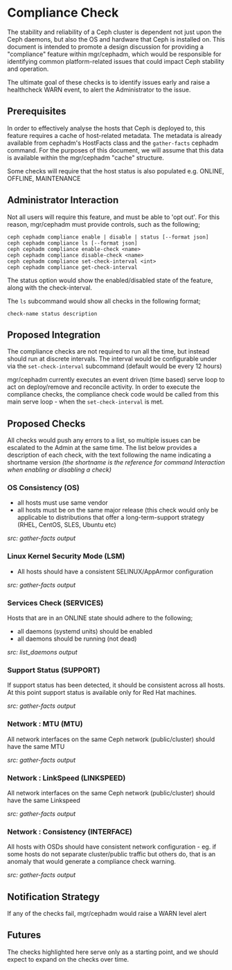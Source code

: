 # Compliance Check

The stability and reliability of a Ceph cluster is dependent not just
upon the Ceph daemons, but also the OS and hardware that Ceph is
installed on. This document is intended to promote a design discussion
for providing a \"compliance\" feature within mgr/cephadm, which would
be responsible for identifying common platform-related issues that could
impact Ceph stability and operation.

The ultimate goal of these checks is to identify issues early and raise
a healthcheck WARN event, to alert the Administrator to the issue.

## Prerequisites

In order to effectively analyse the hosts that Ceph is deployed to, this
feature requires a cache of host-related metadata. The metadata is
already available from cephadm\'s HostFacts class and the `gather-facts`
cephadm command. For the purposes of this document, we will assume that
this data is available within the mgr/cephadm \"cache\" structure.

Some checks will require that the host status is also populated e.g.
ONLINE, OFFLINE, MAINTENANCE

## Administrator Interaction

Not all users will require this feature, and must be able to \'opt
out\'. For this reason, mgr/cephadm must provide controls, such as the
following;

``` 
ceph cephadm compliance enable | disable | status [--format json]
ceph cephadm compliance ls [--format json]
ceph cephadm compliance enable-check <name>
ceph cephadm compliance disable-check <name>
ceph cephadm compliance set-check-interval <int>
ceph cephadm compliance get-check-interval
```

The status option would show the enabled/disabled state of the feature,
along with the check-interval.

The `ls` subcommand would show all checks in the following format;

`check-name status description`

## Proposed Integration

The compliance checks are not required to run all the time, but instead
should run at discrete intervals. The interval would be configurable
under via the `set-check-interval` subcommand (default would be every 12
hours)

mgr/cephadm currently executes an event driven (time based) serve loop
to act on deploy/remove and reconcile activity. In order to execute the
compliance checks, the compliance check code would be called from this
main serve loop - when the `set-check-interval` is met.

## Proposed Checks

All checks would push any errors to a list, so multiple issues can be
escalated to the Admin at the same time. The list below provides a
description of each check, with the text following the name indicating a
shortname version *(the shortname is the reference for command
Interaction when enabling or disabling a check)*

### OS Consistency (OS)

-   all hosts must use same vendor
-   all hosts must be on the same major release (this check would only
    be applicable to distributions that offer a long-term-support
    strategy (RHEL, CentOS, SLES, Ubuntu etc)

*src: gather-facts output*

### Linux Kernel Security Mode (LSM)

-   All hosts should have a consistent SELINUX/AppArmor configuration

*src: gather-facts output*

### Services Check (SERVICES)

Hosts that are in an ONLINE state should adhere to the following;

-   all daemons (systemd units) should be enabled
-   all daemons should be running (not dead)

*src: list_daemons output*

### Support Status (SUPPORT)

If support status has been detected, it should be consistent across all
hosts. At this point support status is available only for Red Hat
machines.

*src: gather-facts output*

### Network : MTU (MTU)

All network interfaces on the same Ceph network (public/cluster) should
have the same MTU

*src: gather-facts output*

### Network : LinkSpeed (LINKSPEED)

All network interfaces on the same Ceph network (public/cluster) should
have the same Linkspeed

*src: gather-facts output*

### Network : Consistency (INTERFACE)

All hosts with OSDs should have consistent network configuration - eg.
if some hosts do not separate cluster/public traffic but others do, that
is an anomaly that would generate a compliance check warning.

*src: gather-facts output*

## Notification Strategy

If any of the checks fail, mgr/cephadm would raise a WARN level alert

## Futures

The checks highlighted here serve only as a starting point, and we
should expect to expand on the checks over time.
